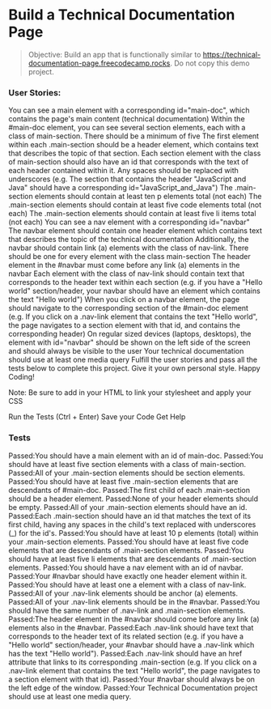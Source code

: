 # Build a Technical Documentation Page
> Objective: Build an app that is functionally similar to https://technical-documentation-page.freecodecamp.rocks. Do not copy this demo project.

### User Stories:

You can see a main element with a corresponding id="main-doc", which contains the page's main content (technical documentation)
Within the #main-doc element, you can see several section elements, each with a class of main-section. There should be a minimum of five
The first element within each .main-section should be a header element, which contains text that describes the topic of that section.
Each section element with the class of main-section should also have an id that corresponds with the text of each header contained within it. Any spaces should be replaced with underscores (e.g. The section that contains the header "JavaScript and Java" should have a corresponding id="JavaScript_and_Java")
The .main-section elements should contain at least ten p elements total (not each)
The .main-section elements should contain at least five code elements total (not each)
The .main-section elements should contain at least five li items total (not each)
You can see a nav element with a corresponding id="navbar"
The navbar element should contain one header element which contains text that describes the topic of the technical documentation
Additionally, the navbar should contain link (a) elements with the class of nav-link. There should be one for every element with the class main-section
The header element in the #navbar must come before any link (a) elements in the navbar
Each element with the class of nav-link should contain text that corresponds to the header text within each section (e.g. if you have a "Hello world" section/header, your navbar should have an element which contains the text "Hello world")
When you click on a navbar element, the page should navigate to the corresponding section of the #main-doc element (e.g. If you click on a .nav-link element that contains the text "Hello world", the page navigates to a section element with that id, and contains the corresponding header)
On regular sized devices (laptops, desktops), the element with id="navbar" should be shown on the left side of the screen and should always be visible to the user
Your technical documentation should use at least one media query
Fulfill the user stories and pass all the tests below to complete this project. Give it your own personal style. Happy Coding!

Note: Be sure to add <link rel="stylesheet" href="styles.css"> in your HTML to link your stylesheet and apply your CSS

Run the Tests (Ctrl + Enter)
Save your Code
Get Help

### Tests
Passed:You should have a main element with an id of main-doc.
Passed:You should have at least five section elements with a class of main-section.
Passed:All of your .main-section elements should be section elements.
Passed:You should have at least five .main-section elements that are descendants of #main-doc.
Passed:The first child of each .main-section should be a header element.
Passed:None of your header elements should be empty.
Passed:All of your .main-section elements should have an id.
Passed:Each .main-section should have an id that matches the text of its first child, having any spaces in the child's text replaced with underscores (_) for the id's.
Passed:You should have at least 10 p elements (total) within your .main-section elements.
Passed:You should have at least five code elements that are descendants of .main-section elements.
Passed:You should have at least five li elements that are descendants of .main-section elements.
Passed:You should have a nav element with an id of navbar.
Passed:Your #navbar should have exactly one header element within it.
Passed:You should have at least one a element with a class of nav-link.
Passed:All of your .nav-link elements should be anchor (a) elements.
Passed:All of your .nav-link elements should be in the #navbar.
Passed:You should have the same number of .nav-link and .main-section elements.
Passed:The header element in the #navbar should come before any link (a) elements also in the #navbar.
Passed:Each .nav-link should have text that corresponds to the header text of its related section (e.g. if you have a "Hello world" section/header, your #navbar should have a .nav-link which has the text "Hello world").
Passed:Each .nav-link should have an href attribute that links to its corresponding .main-section (e.g. If you click on a .nav-link element that contains the text "Hello world", the page navigates to a section element with that id).
Passed:Your #navbar should always be on the left edge of the window.
Passed:Your Technical Documentation project should use at least one media query.